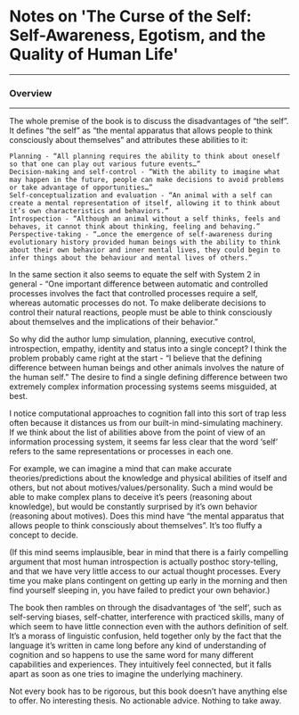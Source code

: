 # Notes on 'The Curse of the Self: Self-Awareness, Egotism, and the Quality of Human Life'
---

### Overview
---

The whole premise of the book is to discuss the disadvantages of “the self”. It defines “the self” as “the mental apparatus that allows people to think consciously about themselves” and attributes these abilities to it:

    Planning - “All planning requires the ability to think about oneself so that one can play out various future events…”
    Decision-making and self-control - “With the ability to imagine what may happen in the future, people can make decisions to avoid problems or take advantage of opportunities…”
    Self-conceptualization and evaluation - “An animal with a self can create a mental representation of itself, allowing it to think about it’s own characteristics and behaviors.”
    Introspection - “Although an animal without a self thinks, feels and behaves, it cannot think about thinking, feeling and behaving.”
    Perspective-taking - “…once the emergence of self-awareness during evolutionary history provided human beings with the ability to think about their own behavior and inner mental lives, they could begin to infer things about the behaviour and mental lives of others.”

In the same section it also seems to equate the self with System 2 in general - “One important difference between automatic and controlled processes involves the fact that controlled processes require a self, whereas automatic processes do not. To make deliberate decisions to control their natural reactions, people must be able to think consciously about themselves and the implications of their behavior.”

So why did the author lump simulation, planning, executive control, introspection, empathy, identity and status into a single concept? I think the problem probably came right at the start - “I believe that the defining difference between human beings and other animals involves the nature of the human self.” The desire to find a single defining difference between two extremely complex information processing systems seems misguided, at best.

I notice computational approaches to cognition fall into this sort of trap less often because it distances us from our built-in mind-simulating machinery. If we think about the list of abilities above from the point of view of an information processing system, it seems far less clear that the word ‘self’ refers to the same representations or processes in each one.

For example, we can imagine a mind that can make accurate theories/predictions about the knowledge and physical abilities of itself and others, but not about motives/values/personality. Such a mind would be able to make complex plans to deceive it’s peers (reasoning about knowledge), but would be constantly surprised by it’s own behavior (reasoning about motives). Does this mind have “the mental apparatus that allows people to think consciously about themselves”. It’s too fluffy a concept to decide.

(If this mind seems implausible, bear in mind that there is a fairly compelling argument that most human introspection is actually posthoc story-telling, and that we have very little access to our actual thought processes. Every time you make plans contingent on getting up early in the morning and then find yourself sleeping in, you have failed to predict your own behavior.)

The book then rambles on through the disadvantages of ‘the self’, such as self-serving biases, self-chatter, interference with practiced skills, many of which seem to have little connection even with the authors definition of self. It’s a morass of linguistic confusion, held together only by the fact that the language it’s written in came long before any kind of understanding of cognition and so happens to use the same word for many different capabilities and experiences. They intuitively feel connected, but it falls apart as soon as one tries to imagine the underlying machinery.

Not every book has to be rigorous, but this book doesn’t have anything else to offer. No interesting thesis. No actionable advice. Nothing to take away.